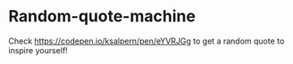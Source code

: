 # Random-quote-machine
Check https://codepen.io/ksalpern/pen/eYVRJGg to get a random quote to inspire yourself!
